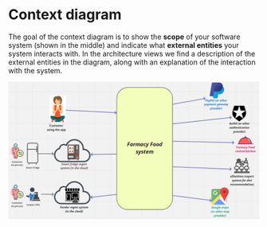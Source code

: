# Context diagram 
The goal of the context diagram is to show the **scope** of your software system (shown in the middle) and indicate what
**external entities** your system interacts with. In the architecture views we find a description of the 
external entities in the diagram, along with an explanation of the interaction with the system.

![Context diagram](../images/context-diagram.png)
